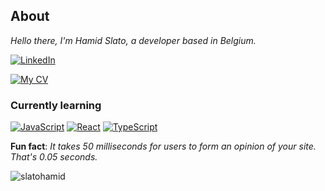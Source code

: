 ## About

*Hello there, I'm Hamid Slato, a developer based in Belgium.*

[![LinkedIn](https://img.shields.io/badge/LinkedIn-Profile-blue?style=flat-square&logo=linkedin)](https://www.linkedin.com/in/hamid-slato-83087284/)

[![My CV](https://img.shields.io/badge/My%20CV-View%20Online-green?style=flat-square&logo=github)](https://slatohamid.github.io/My-CV/)


### Currently learning

[![JavaScript](https://img.shields.io/badge/JavaScript-Link-yellow?style=flat-square&logo=javascript)](https://developer.mozilla.org/en-US/docs/Web/JavaScript)
[![React](https://img.shields.io/badge/React-Link-blue?style=flat-square&logo=react)](https://reactjs.org/)
[![TypeScript](https://img.shields.io/badge/TypeScript-Link-blue?style=flat-square&logo=typescript)](https://www.typescriptlang.org/)


 **Fun fact**: *It takes 50 milliseconds for users to form an opinion of your site. That's 0.05 seconds.*

<p><img align="center" src="https://github-readme-streak-stats.herokuapp.com/?user=slatohamid&" alt="slatohamid" /></p>
